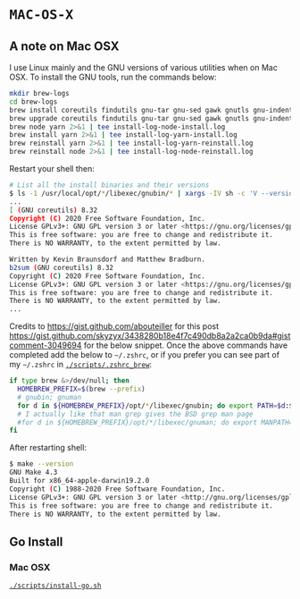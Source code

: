 # `MAC-OS-X`

## A note on Mac OSX

I use Linux mainly and the GNU versions of various utilities when on Mac OSX. To install the GNU tools, run the commands below:

```sh
mkdir brew-logs
cd brew-logs
brew install coreutils findutils gnu-tar gnu-sed gawk gnutls gnu-indent gnu-getopt grep make 2>&1 | tee install-log-gnu-tools-install.log
brew upgrade coreutils findutils gnu-tar gnu-sed gawk gnutls gnu-indent gnu-getopt grep make 2>&1 | tee install-log-gnu-tools-upgrade.log
brew node yarn 2>&1 | tee install-log-node-install.log
brew install yarn 2>&1 | tee install-log-yarn-install.log
brew reinstall yarn 2>&1 | tee install-log-yarn-reinstall.log
brew reinstall node 2>&1 | tee install-log-node-reinstall.log
```

Restart your shell then:

```sh
# List all the install binaries and their versions
$ ls -1 /usr/local/opt/*/libexec/gnubin/* | xargs -IV sh -c 'V --version'
...
[ (GNU coreutils) 8.32
Copyright (C) 2020 Free Software Foundation, Inc.
License GPLv3+: GNU GPL version 3 or later <https://gnu.org/licenses/gpl.html>.
This is free software: you are free to change and redistribute it.
There is NO WARRANTY, to the extent permitted by law.

Written by Kevin Braunsdorf and Matthew Bradburn.
b2sum (GNU coreutils) 8.32
Copyright (C) 2020 Free Software Foundation, Inc.
License GPLv3+: GNU GPL version 3 or later <https://gnu.org/licenses/gpl.html>.
This is free software: you are free to change and redistribute it.
There is NO WARRANTY, to the extent permitted by law.
...
```

Credits to <https://gist.github.com/abouteiller> for this post <https://gist.github.com/skyzyx/3438280b18e4f7c490db8a2a2ca0b9da#gistcomment-3049694> for the below snippet. Once the above commands have completed add the below to `~/.zshrc`, or if you prefer you can see part of my `~/.zshrc` in [`./scripts/.zshrc_brew`](./scripts/.zshrc_brew):

```sh
if type brew &>/dev/null; then
  HOMEBREW_PREFIX=$(brew --prefix)
  # gnubin; gnuman
  for d in ${HOMEBREW_PREFIX}/opt/*/libexec/gnubin; do export PATH=$d:$PATH; done
  # I actually like that man grep gives the BSD grep man page
  #for d in ${HOMEBREW_PREFIX}/opt/*/libexec/gnuman; do export MANPATH=$d:$MANPATH; done
fi
```

After restarting shell:

```sh
$ make --version
GNU Make 4.3
Built for x86_64-apple-darwin19.2.0
Copyright (C) 1988-2020 Free Software Foundation, Inc.
License GPLv3+: GNU GPL version 3 or later <http://gnu.org/licenses/gpl.html>
This is free software: you are free to change and redistribute it.
There is NO WARRANTY, to the extent permitted by law.
```

## Go Install

### Mac OSX

[`./scripts/install-go.sh`](./scripts/install-go.sh)
